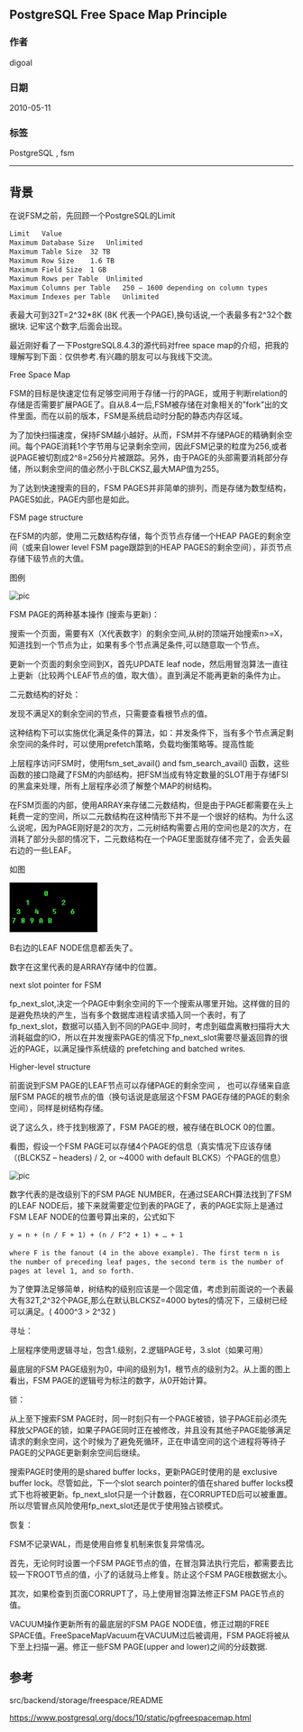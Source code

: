 ## PostgreSQL Free Space Map Principle  
                                      
### 作者                                         
digoal                                 
                                  
### 日期                                                                                                     
2010-05-11                               
                                     
### 标签                                  
PostgreSQL , fsm           
                                                                                                        
----                                                                                                  
                                                                                                           
## 背景    
在说FSM之前，先回顾一个PostgreSQL的Limit  
  
```  
Limit	Value  
Maximum Database Size	Unlimited  
Maximum Table Size	32 TB  
Maximum Row Size	1.6 TB  
Maximum Field Size	1 GB  
Maximum Rows per Table	Unlimited  
Maximum Columns per Table	250 – 1600 depending on column types  
Maximum Indexes per Table	Unlimited  
```  
  
表最大可到32T=2^32*8K  (8K 代表一个PAGE),换句话说,一个表最多有2^32个数据块. 记牢这个数字,后面会出现。  
  
最近刚好看了一下PostgreSQL8.4.3的源代码对free space map的介绍，把我的理解写到下面：仅供参考.有兴趣的朋友可以与我线下交流。  
  
Free Space Map  
  
FSM的目标是快速定位有足够空间用于存储一行的PAGE，或用于判断relation的存储是否需要扩展PAGE了。自从8.4一后,FSM被存储在对象相关的”fork”出的文件里面。而在以前的版本，FSM是系统启动时分配的静态内存区域。  
  
为了加快扫描速度，保持FSM越小越好。从而，FSM并不存储PAGE的精确剩余空间。每个PAGE消耗1个字节用与记录剩余空间，因此FSM记录的粒度为256,或者说PAGE被切割成2^8=256分片被跟踪。另外，由于PAGE的头部需要消耗部分存储，所以剩余空间的值必然小于BLCKSZ,最大MAP值为255。  
  
为了达到快速搜索的目的，FSM PAGES并非简单的排列，而是存储为数型结构，PAGES如此，PAGE内部也是如此。  
  
FSM page structure  
  
在FSM的内部，使用二元数结构存储，每个页节点存储一个HEAP PAGE的剩余空间（或来自lower level FSM page跟踪到的HEAP PAGES的剩余空间），非页节点存储下级节点的大值。  
  
图例  
  
![pic](20100511_02_pic_001.jpg)  
  
FSM PAGE的两种基本操作 (搜索与更新)：  
  
搜索一个页面，需要有X（X代表数字）的剩余空间,从树的顶端开始搜索n>=X，知道找到一个节点为止，如果有多个节点满足条件,可以随意取一个节点。  
  
更新一个页面的剩余空间到X，首先UPDATE leaf node，然后用冒泡算法一直往上更新（比较两个LEAF节点的值，取大值）。直到满足不能再更新的条件为止。  
  
二元数结构的好处：  
  
发现不满足X的剩余空间的节点，只需要查看根节点的值。  
  
这种结构下可以实施优化满足条件的算法，如：并发条件下，当有多个节点满足剩余空间的条件时，可以使用prefetch策略，负载均衡策略等。提高性能  
  
上层程序访问FSM时，使用fsm_set_avail() and fsm_search_avail() 函数，这些函数的接口隐藏了FSM的内部结构，把FSM当成有特定数量的SLOT用于存储FSI的黑盒来处理，所有上层程序必须了解整个MAP的树结构。  
  
在FSM页面的内部，使用ARRAY来存储二元数结构，但是由于PAGE都需要在头上耗费一定的空间，所以二元数结构在这种情形下并不是一个很好的结构。为什么这么说呢，因为PAGE刚好是2的次方，二元树结构需要占用的空间也是2的次方，在消耗了部分头部的情况下，二元数结构在一个PAGE里面就存储不完了，会丢失最右边的一些LEAF。  
  
如图  
  
![pic](20100511_02_pic_002.jpg)  
  
B右边的LEAF NODE信息都丢失了。  
  
数字在这里代表的是ARRAY存储中的位置。  
  
next slot pointer for FSM  
  
fp_next_slot,决定一个PAGE中剩余空间的下一个搜索从哪里开始。这样做的目的是避免热块的产生，当有多个数据库进程请求插入同一个表时，有了fp_next_slot，数据可以插入到不同的PAGE中.同时，考虑到磁盘离散扫描将大大消耗磁盘的IO，所以在并发搜索PAGE的情况下fp_next_slot需要尽量返回靠的很近的PAGE，以满足操作系统级的 prefetching and batched writes.  
  
Higher-level structure  
  
前面说到FSM PAGE的LEAF节点可以存储PAGE的剩余空间 ， 也可以存储来自底层FSM PAGE的根节点的值（换句话说是底层这个FSM PAGE存储的PAGE的剩余空间），同样是树结构存储。  
  
说了这么久，终于找到根源了，FSM PAGE的根，被存储在BLOCK 0的位置。  
  
看图，假设一个FSM PAGE可以存储4个PAGE的信息（真实情况下应该存储（(BLCKSZ – headers) / 2, or ~4000 with default BLCKS）个PAGE的信息）  
  
![pic](20100511_02_pic_003.jpg)  
  
数字代表的是改级别下的FSM PAGE NUMBER，在通过SEARCH算法找到了FSM的LEAF NODE后，接下来就需要定位到表的PAGE了，表的PAGE实际上是通过FSM LEAF NODE的位置号算出来的，公式如下  
  
```  
y = n + (n / F + 1) + (n / F^2 + 1) + … + 1  
  
where F is the fanout (4 in the above example). The first term n is the number of preceding leaf pages, the second term is the number of pages at level 1, and so forth.  
```  
  
为了使算法足够简单，树结构的级别应该是一个固定值，考虑到前面说的一个表最大有32T,2^32个PAGE,那么在默认BLCKSZ=4000 bytes的情况下，三级树已经可以满足。( 4000^3 > 2^32 )  
  
寻址：  
  
上层程序使用逻辑寻址，包含1.级别，2.逻辑PAGE号，3.slot（如果可用）  
  
最底层的FSM PAGE级别为0，中间的级别为1，根节点的级别为2。从上面的图上看出，FSM PAGE的逻辑号为标注的数字，从0开始计算。  
  
锁：  
  
从上至下搜索FSM PAGE时，同一时刻只有一个PAGE被锁，锁子PAGE前必须先释放父PAGE的锁，如果子PAGE同时正在被修改，并且没有其他子PAGE能够满足请求的剩余空间，这个时候为了避免死循环，正在申请空间的这个进程将等待子PAGE的父PAGE更新剩余空间后继续。  
  
搜索PAGE时使用的是shared buffer locks，更新PAGE时使用的是 exclusive buffer lock。尽管如此，下一个slot search pointer的值在shared buffer locks模式下也将被更新。fp_next_slot只是一个计数器，在CORRUPTED后可以被重置。所以尽管冒点风险使用fp_next_slot还是优于使用独占锁模式。  
  
恢复：  
  
FSM不记录WAL，而是使用自修复机制来恢复异常情况。  
  
首先，无论何时设置一个FSM PAGE节点的值，在冒泡算法执行完后，都需要去比较一下ROOT节点的值，小了的话就马上修复。防止这个FSM PAGE根数据太小。  
  
其次，如果检查到页面CORRUPT了，马上使用冒泡算法修正FSM PAGE节点的值。  
  
VACUUM操作更新所有的最底层的FSM PAGE NODE值，修正过期的FREE SPACE值。FreeSpaceMapVacuum在VACUUM过后被调用，FSM PAGE将被从下至上扫描一遍。修正一些FSM PAGE(upper and lower)之间的分歧数据.  
  
## 参考
src/backend/storage/freespace/README   
    
https://www.postgresql.org/docs/10/static/pgfreespacemap.html  
